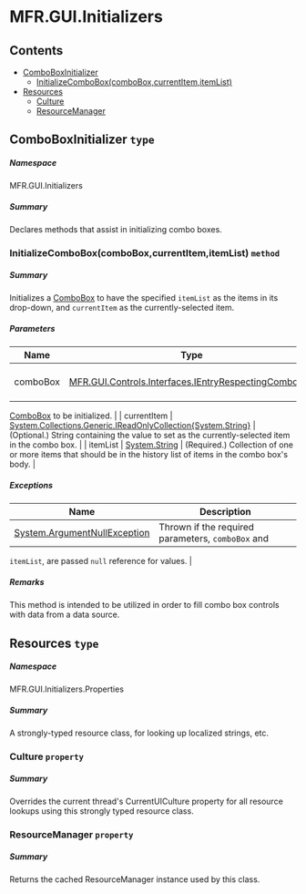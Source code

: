 <a name='assembly'></a>
# MFR.GUI.Initializers

## Contents

- [ComboBoxInitializer](#T-MFR-GUI-Initializers-ComboBoxInitializer 'MFR.GUI.Initializers.ComboBoxInitializer')
  - [InitializeComboBox(comboBox,currentItem,itemList)](#M-MFR-GUI-Initializers-ComboBoxInitializer-InitializeComboBox-MFR-GUI-Controls-Interfaces-IEntryRespectingComboBox,System-Collections-Generic-IReadOnlyCollection{System-String},System-String- 'MFR.GUI.Initializers.ComboBoxInitializer.InitializeComboBox(MFR.GUI.Controls.Interfaces.IEntryRespectingComboBox,System.Collections.Generic.IReadOnlyCollection{System.String},System.String)')
- [Resources](#T-MFR-GUI-Initializers-Properties-Resources 'MFR.GUI.Initializers.Properties.Resources')
  - [Culture](#P-MFR-GUI-Initializers-Properties-Resources-Culture 'MFR.GUI.Initializers.Properties.Resources.Culture')
  - [ResourceManager](#P-MFR-GUI-Initializers-Properties-Resources-ResourceManager 'MFR.GUI.Initializers.Properties.Resources.ResourceManager')

<a name='T-MFR-GUI-Initializers-ComboBoxInitializer'></a>
## ComboBoxInitializer `type`

##### Namespace

MFR.GUI.Initializers

##### Summary

Declares methods that assist in initializing combo boxes.

<a name='M-MFR-GUI-Initializers-ComboBoxInitializer-InitializeComboBox-MFR-GUI-Controls-Interfaces-IEntryRespectingComboBox,System-Collections-Generic-IReadOnlyCollection{System-String},System-String-'></a>
### InitializeComboBox(comboBox,currentItem,itemList) `method`

##### Summary

Initializes a [ComboBox](http://msdn.microsoft.com/query/dev14.query?appId=Dev14IDEF1&l=EN-US&k=k:System.Windows.Forms.ComboBox 'System.Windows.Forms.ComboBox') to have
the specified `itemList` as the items in its
drop-down, and `currentItem` as the
currently-selected item.

##### Parameters

| Name | Type | Description |
| ---- | ---- | ----------- |
| comboBox | [MFR.GUI.Controls.Interfaces.IEntryRespectingComboBox](#T-MFR-GUI-Controls-Interfaces-IEntryRespectingComboBox 'MFR.GUI.Controls.Interfaces.IEntryRespectingComboBox') | (Required.) Reference to the
[ComboBox](http://msdn.microsoft.com/query/dev14.query?appId=Dev14IDEF1&l=EN-US&k=k:System.Windows.Forms.ComboBox 'System.Windows.Forms.ComboBox')
to be initialized. |
| currentItem | [System.Collections.Generic.IReadOnlyCollection{System.String}](http://msdn.microsoft.com/query/dev14.query?appId=Dev14IDEF1&l=EN-US&k=k:System.Collections.Generic.IReadOnlyCollection 'System.Collections.Generic.IReadOnlyCollection{System.String}') | (Optional.) String containing the value to set as the
currently-selected item in the combo box. |
| itemList | [System.String](http://msdn.microsoft.com/query/dev14.query?appId=Dev14IDEF1&l=EN-US&k=k:System.String 'System.String') | (Required.) Collection of one or more items that should be in the
history list of items in the combo box's body. |

##### Exceptions

| Name | Description |
| ---- | ----------- |
| [System.ArgumentNullException](http://msdn.microsoft.com/query/dev14.query?appId=Dev14IDEF1&l=EN-US&k=k:System.ArgumentNullException 'System.ArgumentNullException') | Thrown if the required parameters, `comboBox` and
`itemList`, are passed `null`
reference for values. |

##### Remarks

This method is intended to be utilized in order to fill combo box
controls with data from a data source.

<a name='T-MFR-GUI-Initializers-Properties-Resources'></a>
## Resources `type`

##### Namespace

MFR.GUI.Initializers.Properties

##### Summary

A strongly-typed resource class, for looking up localized strings, etc.

<a name='P-MFR-GUI-Initializers-Properties-Resources-Culture'></a>
### Culture `property`

##### Summary

Overrides the current thread's CurrentUICulture property for all
  resource lookups using this strongly typed resource class.

<a name='P-MFR-GUI-Initializers-Properties-Resources-ResourceManager'></a>
### ResourceManager `property`

##### Summary

Returns the cached ResourceManager instance used by this class.
